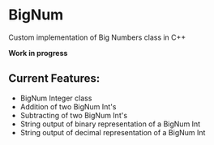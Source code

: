 # BigNum
Custom implementation of Big Numbers class in C++

**__Work in progress__**

## Current Features:
  - BigNum Integer class
  - Addition of two BigNum Int's
  - Subtracting of two BigNum Int's
  - String output of binary representation of a BigNum Int
  - String output of decimal representation of a BigNum Int
